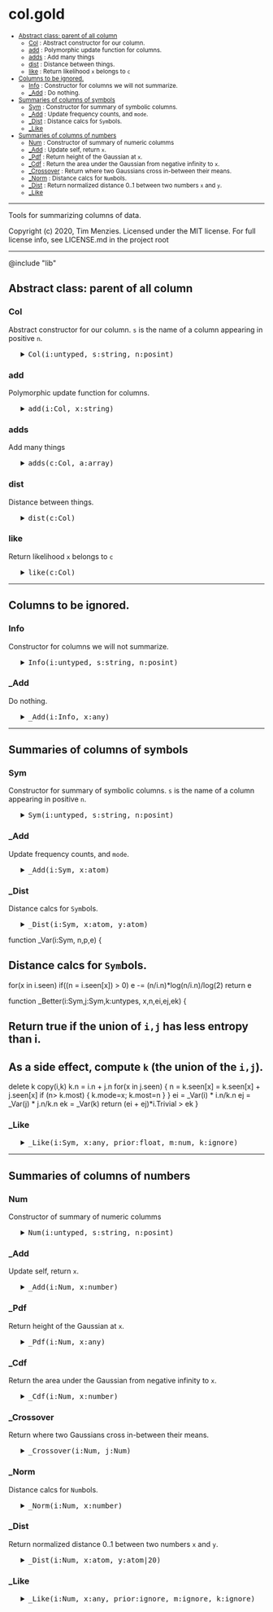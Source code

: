 #  col.gold

<small>

  - [Abstract class: parent of all column](#abstract-class-parent-of-all-column)
    - [Col](#col) : Abstract constructor for our column.
    - [add](#add) : Polymorphic update function for columns.
    - [adds](#adds) : Add many things
    - [dist](#dist) : Distance between things.
    - [like](#like) : Return likelihood `x` belongs to `c`
  - [Columns to be ignored.](#columns-to-be-ignored)
    - [Info](#info) : Constructor for columns we will not summarize. 
    - [_Add](#add) : Do nothing.
  - [Summaries of columns of symbols](#summaries-of-columns-of-symbols)
    - [Sym](#sym) : Constructor for summary of symbolic columns.
    - [_Add](#add) : Update frequency counts, and `mode`.
    - [_Dist](#dist) : Distance calcs for `Sym`bols.
    - [_Like](#like)
  - [Summaries of columns of numbers](#summaries-of-columns-of-numbers)
    - [Num](#num) : Constructor of summary of numeric columms
    - [_Add](#add) : Update self, return `x`.
    - [_Pdf](#pdf) : Return height of the Gaussian at `x`.
    - [_Cdf](#cdf) : Return the area under the Gaussian from negative infinity to `x`.
    - [_Crossover](#crossover) : Return where two Gaussians cross in-between their means.
    - [_Norm](#norm) : Distance calcs for `Num`bols.
    - [_Dist](#dist) : Return normalized distance 0..1 between two numbers `x` and `y`.
    - [_Like](#like)

</small>



-----------------------------------------------
Tools for summarizing columns of data.
 
Copyright (c) 2020, Tim Menzies.  Licensed under the MIT license.
For full license info, see LICENSE.md in the project root

-----------------------------------------------

@include "lib"

## Abstract class: parent of all column

### Col
Abstract constructor for our column.
`s` is the name of a column appearing in positive `n`.

<ul><details><summary><tt>Col(i:untyped, s:string, n:posint)</tt></summary>

```awk
function Col(i:untyped, s:string, n:posint) { 
  Object(i); i.is="Col"
  i.txt=s; i.pos=n }
```

</details></ul>

### add
Polymorphic update function for columns.

<ul><details><summary><tt>add(i:Col, x:string)</tt></summary>

```awk
function add(i:Col,x:string,  f)  {
  f=i.is "Add"; 
  return @f(i,x) }
```

</details></ul>

### adds
Add many things

<ul><details><summary><tt>adds(c:Col, a:array)</tt></summary>

```awk
function adds(c:Col, a:array,   i) {
  for(i in a) add(c,a[i])}
```

</details></ul>

### dist
Distance between things.

<ul><details><summary><tt>dist(c:Col)</tt></summary>

```awk
function dist(c:Col, x,y,  f) {
  f=c.is "Dist"; return @f(c,x,y) }
```

</details></ul>

### like
Return likelihood `x` belongs to `c`

<ul><details><summary><tt>like(c:Col)</tt></summary>

```awk
function like(c:Col, x,prior,m,k,  f) {
  f=c.is "Like"; return @f(c,x,prior,m,k) }
```

</details></ul>

-----------------------------------------------

## Columns to be ignored. 

### Info
Constructor for columns we will not summarize. 

<ul><details><summary><tt>Info(i:untyped, s:string, n:posint)</tt></summary>

```awk
function Info(i:untyped, s:string, n:posint)  { 
  Col(i,s,n); i.is="Info" }
```

</details></ul>

### _Add
Do nothing.

<ul><details><summary><tt>_Add(i:Info, x:any)</tt></summary>

```awk
function _Add(i:Info, x:any) {
  return x}
```

</details></ul>

-----------------------------------------------

## Summaries of columns of symbols

### Sym
Constructor for summary of symbolic columns.
`s` is the name of a column appearing in positive `n`.

<ul><details><summary><tt>Sym(i:untyped, s:string, n:posint)</tt></summary>

```awk
function Sym(i:untyped, s:string, n:posint) { 
  Col(i,s,n); i.is="Sym"
  i.Trivial = 1.025
  has(i, "seen")
  i.mode= i.most= "" }
```

</details></ul>

### _Add
Update frequency counts, and `mode`.

<ul><details><summary><tt>_Add(i:Sym, x:atom)</tt></summary>

```awk
function _Add(i:Sym, x:atom,    n) {
  if(x=="?") return x
  i.n++
  n= ++i.seen[x]
  if (n> i.most) { i.mode=x; i.most=n}
  return x }  
```

</details></ul>

### _Dist
Distance calcs for `Sym`bols.

<ul><details><summary><tt>_Dist(i:Sym, x:atom, y:atom)</tt></summary>

```awk
function _Dist(i:Sym, x:atom, y:atom) {
  return x == y ? 0 : 1 }
```

</details></ul>

function _Var(i:Sym,      n,p,e) {
  ## Distance calcs for `Sym`bols.
  for(x in i.seen) 
    if((n = i.seen[x]) > 0)
      e -= (n/i.n)*log(n/i.n)/log(2)
  return e

function _Better(i:Sym,j:Sym,k:untypes, x,n,ei,ej,ek) {
  ## Return true if the union of `i,j` has less entropy than i.
  ## As a side effect, compute `k` (the union of the `i,j`).
  delete k
  copy(i,k)
  k.n = i.n + j.n
  for(x in j.seen) {
    n = k.seen[x] = k.seen[x] + j.seen[x]
    if (n> k.most) { k.mode=x; k.most=n } 
  }
  ei = _Var(i) * i.n/k.n
  ej = _Var(j) * j.n/k.n
  ek = _Var(k)
  return  (ei + ej)*i.Trivial > ek }
  

### _Like

<ul><details><summary><tt>_Like(i:Sym, x:any, prior:float, m:num, k:ignore)</tt></summary>

```awk
function _Like(i:Sym,x:any,prior:float,m:num,k:ignore,   f) {
   f = x in i.seen ? i.seen[x] : 0
   return (f+ i.M*prior) / (i.n + i.M) }
```

</details></ul>

-----------------------------------------------

##  Summaries of columns of numbers

### Num
Constructor of summary of numeric columms

<ul><details><summary><tt>Num(i:untyped, s:string, n:posint)</tt></summary>

```awk
function Num(i:untyped, s:string, n:posint) { 
  Col(i,s,n); i.is="Num"
  i.w  = (s ~ /</) ? -1 : 1 
  i.hi = -1E32
  i.lo =  1E32
  i.mu = i.m2= i.n= i.sd=0 }
```

</details></ul>

### _Add
Update self, return `x`.

<ul><details><summary><tt>_Add(i:Num, x:number)</tt></summary>

```awk
function _Add(i:Num, x:number,    d) {
  if(x=="?") return x
  i.n++
  if(x > i.hi) i.hi = x
  if(x < i.lo) i.lo = x
  d     = x - i.mu
  i.mu += d / i.n
  i.m2 += d * (x - i.mu) 
  i.sd  = (i.n<2 || i.m2<0) ? 0 : i.sd = (i.m2/(i.n-1))^0.5
  return x }
```

</details></ul>

### _Pdf
Return height of the Gaussian at `x`.

<ul><details><summary><tt>_Pdf(i:Num, x:any)</tt></summary>

```awk
function _Pdf(i:Num, x:any,    var,denom,num) {
  var   = i.sd^2
  denom = (2*Gold.pi*2*var)^.5
  num   = 2*Gold.e^(-(x-i.mu)^2/(2*var+0.0001))
  return num/(denom + 10^-64) }
```

</details></ul>

### _Cdf
Return the area under the Gaussian from negative infinity to `x`.

<ul><details><summary><tt>_Cdf(i:Num, x:number)</tt></summary>

```awk
function _Cdf(i:Num, x:number) { 
  x = (x-i.mu)/i.sd
  return (x<-3 || x>3) ? 0 : 1/(1+Gold.e^(-0.07056*x^3 - 1.5976*x))}
```

</details></ul>

### _Crossover
Return where two Gaussians cross in-between their means.

<ul><details><summary><tt>_Crossover(i:Num, j:Num)</tt></summary>

```awk
function _Crossover(i:Num,j:Num,   x1,x2,d,min,x,y,out) {
   x1  = i.mu
   x2  = j.mu
   if (x2 < x1) { x2=i.mu; x1=j.mu }
   d   = (x2-x1)/10
   min = 1E32
   for(x=x1; x<=x2; x+=d) {
      y = _Pdf(i) + _Pdf(j)
      if (y<min) { out=x; min = x }} 
   return out }
```

</details></ul>

### _Norm
Distance calcs for `Num`bols.

<ul><details><summary><tt>_Norm(i:Num, x:number)</tt></summary>

```awk
function _Norm(i:Num, x:number) {
  return  (x - i.lo) / (i.hi - i.lo ) } # 1E-30) }
```

</details></ul>

### _Dist
Return normalized distance 0..1 between two numbers `x` and `y`.

<ul><details><summary><tt>_Dist(i:Num, x:atom, y:atom|20)</tt></summary>

```awk
function _Dist(i:Num, x:atom, y:atom|20) {
  if      (x=="?") { y= _Norm(i,y); x=y>0.5? 0:1}
  else if (y=="?") { x= _Norm(i,x); y=x>0.5? 0:1}
  else             { x= _Norm(i,x)
                     y= _Norm(i,y) }
  return abs(x- y) }
```

</details></ul>

### _Like

<ul><details><summary><tt>_Like(i:Num, x:any, prior:ignore, m:ignore, k:ignore)</tt></summary>

```awk
function _Like(i:Num, x:any, prior:ignore, m:ignore,k:ignore var,denom,num) {
  var   = i.sd^2
  denom = (Gold.pi*2*var)^.5
  num   =  Gold.e^(-(x-i.mu)^2/(2*var+0.0001))
  return num/(denom + 1E-64) }
```

</details></ul>

